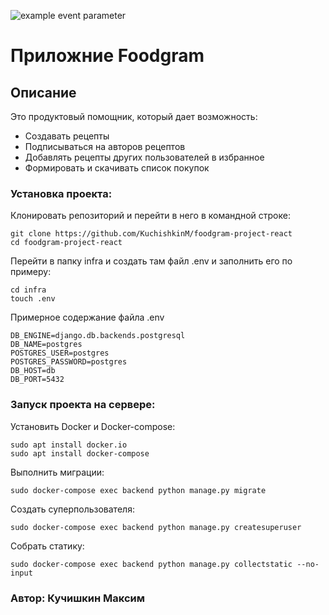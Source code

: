 ![example event parameter](https://github.com/KuchishkinM/foodgram-project-react/actions/workflows/main.yml/badge.svg?event=push)
# Приложние Foodgram
## Описание

Это продуктовый помощник, который дает возможность:
* Создавать рецепты
* Подписываться на авторов рецептов
* Добавлять рецепты других пользователей в избранное
* Формировать и скачивать список покупок

### Установка проекта:

Клонировать репозиторий и перейти в него в командной строке:

```
git clone https://github.com/KuchishkinM/foodgram-project-react
cd foodgram-project-react
```
Перейти в папку infra и создать там файл .env и заполнить его по примеру:
```
cd infra
touch .env
```
Примерное содержание файла .env

```
DB_ENGINE=django.db.backends.postgresql
DB_NAME=postgres
POSTGRES_USER=postgres
POSTGRES_PASSWORD=postgres
DB_HOST=db
DB_PORT=5432
```
### Запуск проекта на сервере:

Установить Docker и Docker-compose:

```
sudo apt install docker.io
sudo apt install docker-compose
```

Выполнить миграции:

```
sudo docker-compose exec backend python manage.py migrate
```

Создать суперпользователя:

```
sudo docker-compose exec backend python manage.py createsuperuser
```
Собрать статику:

```
sudo docker-compose exec backend python manage.py collectstatic --no-input
```
### Автор: Кучишкин Максим